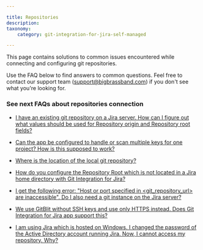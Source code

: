 ```yaml
---

title: Repositories
description:
taxonomy:
    category: git-integration-for-jira-self-managed

---
```

This page contains solutions to common issues encountered while connecting and configuring git repositories.

Use the FAQ below to find answers to common questions. Feel free to contact our support team ([support@bigbrassband.com](mailto:support@bigbrassband.com?subject=Repository%20connection%20issues%20-)) if you don't see what you're looking for.

### See next FAQs about repositories connection

*   [I have an existing git repository on a Jira server. How can I figure out what values should be used for Repository origin and Repository root fields?](/git-integration-for-jira-self-managed/i-have-an-existing-git-repository-on-a-jira-server-how-can-i-figure-out-what-values-should-be-used-for-repository-origin-and-repository-root-fields-gij-self-managed)

*   [Can the app be configured to handle or scan multiple keys for one project? How is this supposed to work?](/git-integration-for-jira-self-managed/can-the-app-be-configured-to-handle-or-scan-multiple-keys-for-one-project-how-is-this-supposed-to-work-gij-self-managed)

*   [Where is the location of the local git repository?](/git-integration-for-jira-self-managed/where-is-the-location-of-the-local-git-repository-gij-self-managed)

*   [How do you configure the Repository Root which is not located in a Jira home directory with Git Integration for Jira?](/git-integration-for-jira-self-managed/how-do-you-configure-the-repository-root-which-is-not-located-in-a-jira-home-directory-with-git-integration-for-jira-gij-self-managed)

*   [I get the following error: "Host or port specified in <git\_repository\_url> are inaccessible". Do I also need a git instance on the Jira server?](/git-integration-for-jira-self-managed/i-get-the-following-error-host-or-port-specified-in-git_repository_url-are-inaccessible-do-i-also-need-a-git-instance-on-the-jira-server-gij-self-managed)

*   [We use GitBlit without SSH keys and use only HTTPS instead. Does Git Integration for Jira app support this?](/git-integration-for-jira-self-managed/we-use-gitblit-without-ssh-keys-and-use-only-https-instead-does-git-integration-for-jira-app-support-this-gij-self-managed)

*   [I am using Jira which is hosted on Windows. I changed the password of the Active Directory account running Jira. Now, I cannot access my repository. Why?](/git-integration-for-jira-self-managed/i-am-using-jira-which-is-hosted-on-windows-i-changed-the-password-of-the-active-directory-account-running-jira-now-i-cannot-access-my-repository-why-gij-self-managed)


